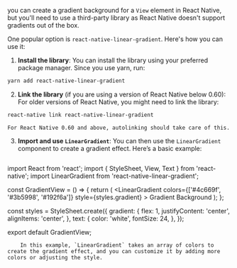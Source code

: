 you can create a gradient background for a `View` element in React Native, but you'll need to use a third-party library as React Native doesn't support gradients out of the box.

One popular option is `react-native-linear-gradient`. Here's how you can use it:

1. **Install the library**: You can install the library using your preferred package manager. Since you use yarn, run:

```bash
yarn add react-native-linear-gradient

```
    
2. **Link the library** (if you are using a version of React Native below 0.60): For older versions of React Native, you might need to link the library:

```bash
react-native link react-native-linear-gradient

```
    For React Native 0.60 and above, autolinking should take care of this.
    
3. **Import and use `LinearGradient`**: You can then use the `LinearGradient` component to create a gradient effect. Here’s a basic example:

	```tsx
import React from 'react';
import { StyleSheet, View, Text } from 'react-native';
import LinearGradient from 'react-native-linear-gradient';

const GradientView = () => {
  return (
    <LinearGradient
      colors={['#4c669f', '#3b5998', '#192f6a']}
      style={styles.gradient}
    >
      <Text style={styles.text}>Gradient Background</Text>
    </LinearGradient>
  );
};

const styles = StyleSheet.create({
  gradient: {
    flex: 1,
    justifyContent: 'center',
    alignItems: 'center',
  },
  text: {
    color: 'white',
    fontSize: 24,
  },
});

export default GradientView;

```
    In this example, `LinearGradient` takes an array of colors to create the gradient effect, and you can customize it by adding more colors or adjusting the style.